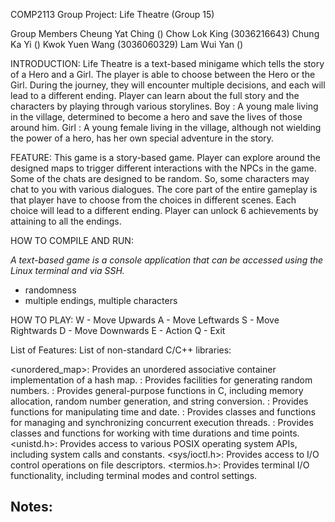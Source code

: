 COMP2113 Group Project: Life Theatre (Group 15)

Group Members
Cheung Yat Ching ()
Chow Lok King (3036216643)
Chung Ka Yi ()
Kwok Yuen Wang (3036060329)
Lam Wui Yan ()

INTRODUCTION:
Life Theatre is a text-based minigame which tells the story of a Hero and a Girl. The player is able to choose between the Hero or the Girl. During the journey, they will encounter multiple decisions, and each will lead to a different ending. Player can learn about the full story and the characters by playing through various storylines.
Boy : A young male living in the village, determined to become a hero and save the lives of those around him. 
Girl : A young female living in the village, although not wielding the power of a hero, has her own special adventure in the story.

FEATURE:
This game is a story-based game. Player can explore around the designed maps to trigger different interactions with the NPCs in the game. Some of the chats are designed to be random. So, some characters may chat to you with various dialogues. The core part of the entire gameplay is that player have to choose from the choices in different scenes. Each choice will lead to a different ending. Player can unlock 6 achievements by attaining to all the endings.

HOW TO COMPILE AND RUN:

*A text-based game is a console application that can be accessed using the Linux terminal and via SSH.*

- randomness
- multiple endings, multiple characters

HOW TO PLAY:
W - Move Upwards
A - Move Leftwards
S - Move Rightwards
D - Move Downwards
E - Action
Q - Exit


List of Features:
List of non-standard C/C++ libraries:

<unordered_map>: Provides an unordered associative container implementation of a hash map.
<random>:  Provides facilities for generating random numbers.
<cstdlib>:  Provides general-purpose functions in C, including memory allocation, random number generation, and string conversion.
<ctime>:  Provides functions for manipulating time and date.
<thread>:  Provides classes and functions for managing and synchronizing concurrent execution threads.
<chrono>: Provides classes and functions for working with time durations and time points.
<unistd.h>: Provides access to various POSIX operating system APIs, including system calls and constants.
<sys/ioctl.h>: Provides access to I/O control operations on file descriptors.
<termios.h>: Provides terminal I/O functionality, including terminal modes and control settings.



Notes:
- 

